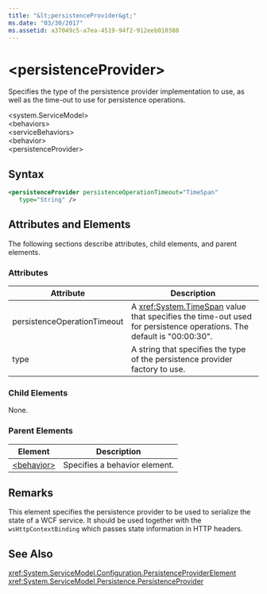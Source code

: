 ```yaml
---
title: "&lt;persistenceProvider&gt;"
ms.date: "03/30/2017"
ms.assetid: a37049c5-a7ea-4519-94f2-912eeb010380
---
```

# &lt;persistenceProvider&gt;
Specifies the type of the persistence provider implementation to use, as well as the time-out to use for persistence operations.  

 \<system.ServiceModel>  
\<behaviors>  
\<serviceBehaviors>  
\<behavior>  
\<persistenceProvider>  

## Syntax  

```xml  
<persistenceProvider persistenceOperationTimeout="TimeSpan"  
   type="String" />  
```  

## Attributes and Elements  
 The following sections describe attributes, child elements, and parent elements.  

### Attributes  


|Attribute|Description|  
|---------------|-----------------|  
|persistenceOperationTimeout|A <xref:System.TimeSpan> value that specifies the time-out used for persistence operations. The default is "00:00:30".|  
|type|A string that specifies the type of the persistence provider factory to use.|  

### Child Elements  
 None.  

### Parent Elements  


|Element|Description|  
|-------------|-----------------|  
|[\<behavior>](../../../../../docs/framework/configure-apps/file-schema/wcf/behavior-of-endpointbehaviors.md)|Specifies a behavior element.|  

## Remarks  
 This element specifies the persistence provider to be used to serialize the state of a WCF service. It should be used together with the `wsHttpContextBinding` which passes state information in HTTP headers.  

## See Also  
 <xref:System.ServiceModel.Configuration.PersistenceProviderElement>  
 <xref:System.ServiceModel.Persistence.PersistenceProvider>
